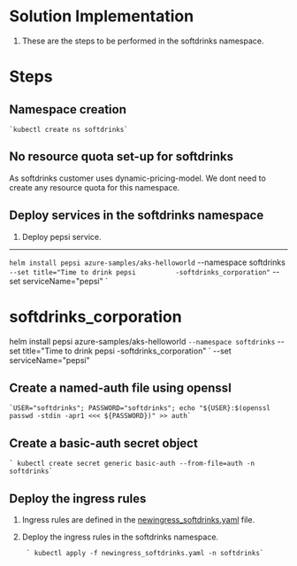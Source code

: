 # Solution Implementation
1. These are the steps to be performed in the softdrinks namespace.

# Steps
## Namespace creation
    `kubectl create ns softdrinks`

## No resource quota set-up for softdrinks
As softdrinks customer uses dynamic-pricing-model. We dont need to create any resource quota for this namespace.

## Deploy services in the softdrinks namespace
1. Deploy pepsi service.
----
`
helm install pepsi azure-samples/aks-helloworld `
    --namespace softdrinks `
    --set title="Time to drink pepsi          -softdrinks_corporation" `
    --set serviceName="pepsi"
`

# softdrinks_corporation
helm install pepsi azure-samples/aks-helloworld `
    --namespace softdrinks `
    --set title="Time to drink pepsi          -softdrinks_corporation" `
    --set serviceName="pepsi"

## Create a named-auth file using openssl

    `USER="softdrinks"; PASSWORD="softdrinks"; echo "${USER}:$(openssl passwd -stdin -apr1 <<< ${PASSWORD})" >> auth`

## Create a basic-auth secret object
    ` kubectl create secret generic basic-auth --from-file=auth -n softdrinks`

## Deploy the ingress rules
1. Ingress rules are defined in the [newingress_softdrinks.yaml](newingress_softdrinks.yaml) file.
2. Deploy the ingress rules in the softdrinks namespace.

        ` kubectl apply -f newingress_softdrinks.yaml -n softdrinks`







